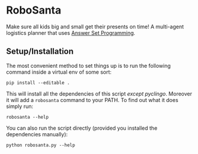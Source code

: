 # RoboSanta
Make sure all kids big and small get their presents on time!
A multi-agent logistics planner that uses [Answer Set Programming](https://en.wikipedia.org/wiki/Answer_set_programming).

## Setup/Installation
The most convenient method to set things up is to run the following command
inside a virtual env of some sort:
```
pip install --editable .
```
This will install all the dependencies of this script *except pyclingo*.
Moreover it will add a `robosanta` command to your PATH.
To find out what it does simply run:
```
robosanta --help
```

You can also run the script directly (provided you installed the dependencies manually):
```
python robosanta.py --help
```
